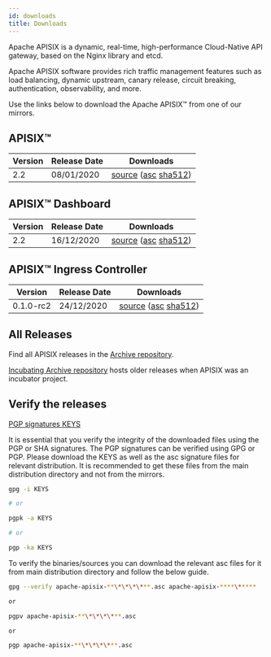 ```yaml
---
id: downloads
title: Downloads
---
```

Apache APISIX is a dynamic, real-time, high-performance Cloud-Native API gateway, based on the Nginx library and etcd.

Apache APISIX software provides rich traffic management features such as load balancing, dynamic upstream, canary release, circuit breaking, authentication, observability, and more.

Use the links below to download the Apache APISIX™ from one of our mirrors.

## APISIX™

| Version | Release Date | Downloads                                                                                                                                                                                                                                                                                                             |
| ------- | ------------ | --------------------------------------------------------------------------------------------------------------------------------------------------------------------------------------------------------------------------------------------------------------------------------------------------------------------- |
| 2.2     | 08/01/2020   | [source](https://www.apache.org/dyn/closer.cgi/apisix/2.2/apache-apisix-2.2-src.tgz) ([asc](https://downloads.apache.org/apisix/2.2/apache-apisix-2.2-src.tgz.asc) [sha512](https://downloads.apache.org/apisix/2.2/apache-apisix-2.2-src.tgz.sha512))

## APISIX™ Dashboard

| Version | Release Date | Downloads                                                                                                                                                                                                                                                                                                       |
| ------- | ------------ | --------------------------------------------------------------------------------------------------------------------------------------------------------------------------------------------------------------------------------------------------------------------------------------------------------------- |
| 2.2     | 16/12/2020   | [source](https://www.apache.org/dyn/closer.cgi/apisix/apisix-dashboard-2.2/apache-apisix-dashboard-2.2-src.tgz) ([asc](https://downloads.apache.org/apisix/apisix-dashboard-2.2/apache-apisix-dashboard-2.2-src.tgz.asc) [sha512](https://downloads.apache.org/apisix/apisix-dashboard-2.2/apache-apisix-dashboard-2.2-src.tgz.sha512)) |

## APISIX™ Ingress Controller

| Version | Release Date | Downloads                                                                                                                                                                                                                                                                                                       |
| ------- | ------------ | --------------------------------------------------------------------------------------------------------------------------------------------------------------------------------------------------------------------------------------------------------------------------------------------------------------- |
| 0.1.0-rc2     | 24/12/2020   | [source](https://www.apache.org/dyn/closer.cgi/apisix/apisix-ingress-controller-0.1.0-rc2/apache-apisix-ingress-controller-0.1.0-rc2-src.tar.gz) ([asc](https://downloads.apache.org/apisix/apisix-ingress-controller-0.1.0-rc2/apache-apisix-ingress-controller-0.1.0-rc2-src.tar.gz.asc) [sha512](https://downloads.apache.org/apisix/apisix-ingress-controller-0.1.0-rc2/apache-apisix-ingress-controller-0.1.0-rc2-src.tar.gz.sha512)) |

## All Releases

Find all APISIX releases in the [Archive repository](https://archive.apache.org/dist/apisix/).

[Incubating Archive repository](https://archive.apache.org/dist/incubator/apisix/) hosts older releases when APISIX was an incubator project.

## Verify the releases

[PGP signatures KEYS](https://downloads.apache.org/apisix/KEYS)

It is essential that you verify the integrity of the downloaded files using the PGP or SHA signatures. The PGP signatures can be verified using GPG or PGP. Please download the KEYS as well as the asc signature files for relevant distribution. It is recommended to get these files from the main distribution directory and not from the mirrors.

```sh
gpg -i KEYS

# or

pgpk -a KEYS

# or

pgp -ka KEYS
```

To verify the binaries/sources you can download the relevant asc files for it from main distribution directory and follow the below guide.

```sh
gpg --verify apache-apisix-**\*\*\*\***.asc apache-apisix-****\*****

or

pgpv apache-apisix-**\*\*\*\***.asc

or

pgp apache-apisix-**\*\*\*\***.asc
```
